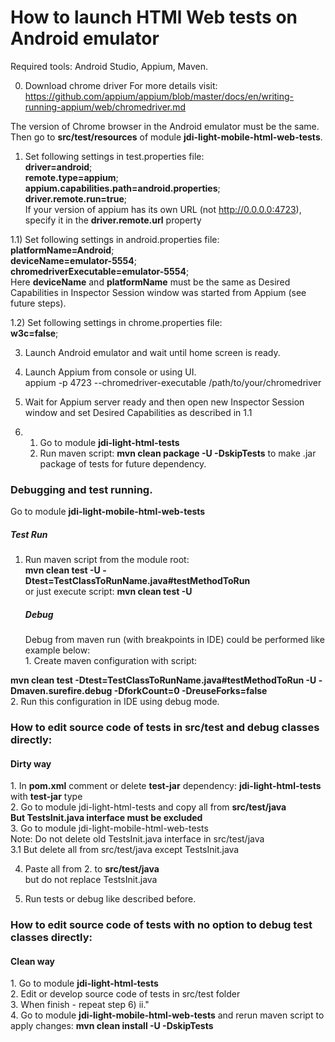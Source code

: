 <h1> How to launch HTMl Web tests on Android emulator</h1>  

Required tools: Android Studio, Appium, Maven.

0) Download chrome driver For more details
   visit: https://github.com/appium/appium/blob/master/docs/en/writing-running-appium/web/chromedriver.md

The version of Chrome browser in the Android emulator must be the same. Then go to <b>src/test/resources</b> of
module <b>jdi-light-mobile-html-web-tests</b>.

1) Set following settings in test.properties file: <br>
   <b>driver=android</b>; <br>
   <b>remote.type=appium</b>; <br>
   <b>appium.capabilities.path=android.properties</b>; <br>
   <b>driver.remote.run=true</b>; <br>
   If your version of appium has its own URL (not http://0.0.0.0:4723), specify it in the <b>driver.remote.url</b>
   property

1.1) Set following settings in android.properties file:<br>
<b>platformName=Android</b>; <br>
<b>deviceName=emulator-5554</b>; <br>
<b>chromedriverExecutable=emulator-5554</b>; <br>
Here <b>deviceName</b> and <b>platformName</b> must be the same as Desired Capabilities in Inspector Session window was
started from Appium (see future steps).

1.2) Set following settings in chrome.properties file: <br>
<b>w3c=false</b>;

3) Launch Android emulator and wait until home screen is ready.
4) Launch Appium from console or using UI.<br>
   appium -p 4723 --chromedriver-executable /path/to/your/chromedriver
5) Wait for Appium server ready and then open new Inspector Session window and set Desired Capabilities as described in
   1.1
   <br>

6)
    1. Go to module <b>jdi-light-html-tests</b>
    2. Run maven script: <b>mvn clean package -U -DskipTests</b> to make .jar package of tests for future dependency.

<h3> Debugging and test running. </h3>
    Go to module <b>jdi-light-mobile-html-web-tests</b>

<h5>Test Run</h5>

1. Run maven script from the module root:<br>
   <b>mvn clean test -U -Dtest=TestClassToRunName.java#testMethodToRun</b> <br>
   or just execute script: <b>mvn clean test -U</b><br>

   <h5> Debug </h5>
    Debug from maven run (with breakpoints in IDE) could be performed like example below:<br>
   1. Create maven configuration with script: <b><br>
mvn clean test -Dtest=TestClassToRunName.java#testMethodToRun -U -Dmaven.surefire.debug -DforkCount=0 -DreuseForks=false</b><br>
   2. Run this configuration in IDE using debug mode.

   <h3> How to edit source code of tests in src/test and debug classes directly:</h3>
<h4>Dirty way</h4>
1. In <b>pom.xml</b> comment or delete <b>test-jar</b> dependency: <b>jdi-light-html-tests</b> with  <b>test-jar</b> type<br> 
2. Go to module jdi-light-html-tests and copy all from <b>src/test/java</b><br>
<b>But TestsInit.java interface must be excluded</b><br>
3. Go to module jdi-light-mobile-html-web-tests <br>
Note: Do not delete old TestsInit.java interface in src/test/java<br>
3.1 But delete all from src/test/java except TestsInit.java<br>

4. Paste all from 2. to <b>src/test/java</b><br> but do not replace TestsInit.java<br>

5. Run tests or debug like described before.

<h3> How to edit source code of tests with no option to debug test classes directly:</h3>
<h4>Clean way</h4>
 1. Go to module <b>jdi-light-html-tests</b><br>
 2. Edit or develop source code of tests in src/test folder<br>
3. When finish - repeat step 6) ii." <br>
4. Go to module <b>jdi-light-mobile-html-web-tests</b> and rerun maven script to apply changes: <b>mvn clean install -U -DskipTests</b>
